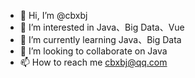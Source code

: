 - 👋 Hi, I’m @cbxbj
- 👀 I’m interested in Java、Big Data、Vue
- 🌱 I’m currently learning Java、Big Data
- 💞️ I’m looking to collaborate on Java
- 📫 How to reach me cbxbj@qq.com

<!---
cbxbj/cbxbj is a ✨ special ✨ repository because its `README.md` (this file) appears on your GitHub profile.
You can click the Preview link to take a look at your changes.
--->
